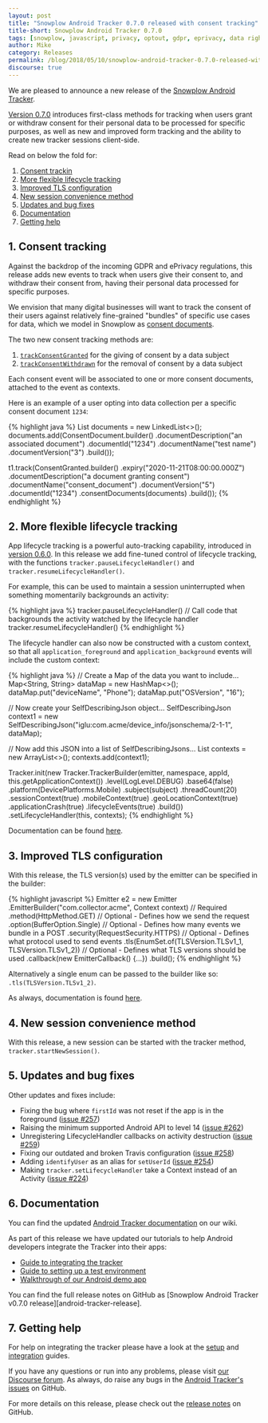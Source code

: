 ```yaml
---
layout: post
title: "Snowplow Android Tracker 0.7.0 released with consent tracking"
title-short: Snowplow Android Tracker 0.7.0
tags: [snowplow, javascript, privacy, optout, gdpr, eprivacy, data rights]
author: Mike
category: Releases
permalink: /blog/2018/05/10/snowplow-android-tracker-0.7.0-released-with-consent-tracking/
discourse: true
---
```


We are pleased to announce a new release of the [Snowplow Android Tracker][repo].

[Version 0.7.0][release-notes] introduces first-class methods for tracking when users grant or withdraw consent for their personal data to be processed for specific purposes, as well as new and improved form tracking and the ability to create new tracker sessions client-side.

Read on below the fold for:

1. [Consent trackin](#consent)
2. [More flexible lifecycle tracking](#lifecycle)
3. [Improved TLS configuration](#tls)
4. [New session convenience method](#session)
5. [Updates and bug fixes](#updates)
6. [Documentation](#docs)
7. [Getting help](#help)

<!--more-->

<h2 id="consent">1. Consent tracking</h2>

Against the backdrop of the incoming GDPR and ePrivacy regulations, this release adds new events to track when users give their consent to, and withdraw their consent from, having their personal data processed for specific purposes.

We envision that many digital businesses will want to track the consent of their users against relatively fine-grained "bundles" of specific use cases for data, which we model in Snowplow as [consent documents][cds].

The two new consent tracking methods are:

1. [`trackConsentGranted`][tcg] for the giving of consent by a data subject
2. [`trackConsentWithdrawn`][tcw] for the removal of consent by a data subject

Each consent event will be associated to one or more consent documents, attached to the event as contexts.

Here is an example of a user opting into data collection per a specific consent document `1234`:

{% highlight java %}
List<ConsentDocument> documents = new LinkedList<>();
        documents.add(ConsentDocument.builder()
                .documentDescription("an associated document")
                .documentId("1234")
                .documentName("test name")
                .documentVersion("3")
                .build());

t1.track(ConsentGranted.builder()
    .expiry("2020-11-21T08:00:00.000Z")
    .documentDescription("a document granting consent")
    .documentName("consent_document")
    .documentVersion("5")
    .documentId("1234")
    .consentDocuments(documents)
    .build());
{% endhighlight %}

<h2 id="lifecycle">2. More flexible lifecycle tracking</h2>

App lifecycle tracking is a powerful auto-tracking capability, introduced in [version 0.6.0][060-lifecycles]. In this release we add fine-tuned control of lifecycle tracking, with the functions `tracker.pauseLifecycleHandler()` and `tracker.resumeLifecycleHandler()`.

For example, this can be used to maintain a session uninterrupted when something momentarily backgrounds an activity:

{% highlight java %}
tracker.pauseLifecycleHandler()
// Call code that backgrounds the activity watched by the lifecycle handler
tracker.resumeLifecycleHandler()
{% endhighlight %}

The lifecycle handler can also now be constructed with a custom context, so that all `application_foreground` and `application_background` events will include the custom context:

{% highlight java %}
// Create a Map of the data you want to include...
Map<String, String> dataMap = new HashMap<>();
dataMap.put("deviceName", "Phone");
dataMap.put("OSVersion", "16");

// Now create your SelfDescribingJson object...
SelfDescribingJson context1 = new SelfDescribingJson("iglu:com.acme/device_info/jsonschema/2-1-1", dataMap);

// Now add this JSON into a list of SelfDescribingJsons...
List<SelfDescribingJson> contexts = new ArrayList<>();
contexts.add(context1);

Tracker.init(new Tracker.TrackerBuilder(emitter, namespace, appId, this.getApplicationContext())
       .level(LogLevel.DEBUG)
       .base64(false)
       .platform(DevicePlatforms.Mobile)
       .subject(subject)
       .threadCount(20)
       .sessionContext(true)
       .mobileContext(true)
       .geoLocationContext(true)
       .applicationCrash(true)
       .lifecycleEvents(true)
       .build())
       .setLifecycleHandler(this, contexts);
{% endhighlight %}

Documentation can be found [here][lifecycle-doc].

<h2 id="tls">3. Improved TLS configuration</h2>

With this release, the TLS version(s) used by the emitter can be specified in the builder:

{% highlight javascript %}
Emitter e2 = new Emitter
        .EmitterBuilder("com.collector.acme", Context context) // Required
        .method(HttpMethod.GET) // Optional - Defines how we send the request
        .option(BufferOption.Single) // Optional - Defines how many events we bundle in a POST
        .security(RequestSecurity.HTTPS) // Optional - Defines what protocol used to send events
        .tls(EnumSet.of(TLSVersion.TLSv1_1, TLSVersion.TLSv1_2)) // Optional - Defines what TLS versions should be used
        .callback(new EmitterCallback() {...})
        .build();
{% endhighlight %}

Alternatively a single enum can be passed to the builder like so: `.tls(TLSVersion.TLSv1_2)`.

As always, documentation is found [here][tls-version].

<h2 id="session">4. New session convenience method</h2>

With this release, a new session can be started with the tracker method, `tracker.startNewSession()`.

<h2 id="updates">5. Updates and bug fixes</h2>

Other updates and fixes include:

* Fixing the bug where `firstId` was not reset if the app is in the foreground ([issue #257][257])
* Raising the minimum supported Android API to level 14 ([issue #262][262])
* Unregistering LifecycleHandler callbacks on activity destruction ([issue #259][259])
* Fixing our outdated and broken Travis configuration ([issue #258][258])
* Adding `identifyUser` as an alias for `setUserId` ([issue #254][254])
* Making `tracker.setLifecycleHandler` take a Context instead of an Activity ([issue #224][224])

<h2><a name="docs">6. Documentation</a></h2>

You can find the updated [Android Tracker documentation][android-manual] on our wiki.

As part of this release we have updated our tutorials to help Android developers integrate the Tracker into their apps:

* [Guide to integrating the tracker][integration]
* [Guide to setting up a test environment][testing]
* [Walkthrough of our Android demo app][demo-walkthrough]

You can find the full release notes on GitHub as [Snowplow Android Tracker v0.7.0 release][android-tracker-release].

<h2 id="doc">7. Getting help</h2>

For help on integrating the tracker please have a look at the [setup][android-setup] and [integration][integration] guides.

If you have any questions or run into any problems, please visit [our Discourse forum][discourse]. As always, do raise any bugs in the [Android Tracker's issues][android-issues] on GitHub.

For more details on this release, please check out the [release notes][release-notes] on GitHub.

[repo]: https://github.com/snowplow/snowplow-android-tracker
[release-notes]: https://github.com/snowplow/snowplow-android-tracker/releases/tag/0.7.0

[android-issues]: https://github.com/snowplow/snowplow-android-tracker/issues
[262]: https://github.com/snowplow/snowplow-android-tracker/issues/262
[259]: https://github.com/snowplow/snowplow-android-tracker/issues/259
[258]: https://github.com/snowplow/snowplow-android-tracker/issues/258
[257]: https://github.com/snowplow/snowplow-android-tracker/issues/257
[256]: https://github.com/snowplow/snowplow-android-tracker/issues/256
[254]: https://github.com/snowplow/snowplow-android-tracker/issues/254
[224]: https://github.com/snowplow/snowplow-android-tracker/issues/224

[060-lifecycles]: https://snowplowanalytics.com/blog/2016/08/29/snowplow-android-tracker-0.6.0-released-with-automatic-crash-tracking/#lifecycles

[tls-version]: https://github.com/snowplow/snowplow/wiki/Android-Tracker#5-sending-event-emitter
[cds]: https://github.com/snowplow/snowplow/wiki/Android-Tracker#consent-document
[tcg]: https://github.com/snowplow/snowplow/wiki/Android-Tracker#consent-granted
[tcw]: https://github.com/snowplow/snowplow/wiki/Android-Tracker#consent-withdrawn
[lifecycle-doc]: https://github.com/snowplow/snowplow/wiki/Android-Tracker#set-lifecycle-handler

[android-setup]: https://github.com/snowplow/snowplow/wiki/Android-Tracker-Setup
[android-manual]: https://github.com/snowplow/snowplow/wiki/Android-Tracker

[demo-walkthrough]: https://github.com/snowplow/snowplow/wiki/Android-app-walkthrough#walkthrough
[integration]: https://github.com/snowplow/snowplow/wiki/Android-Integration
[testing]: https://github.com/snowplow/snowplow/wiki/Android-Testing-locally-and-Debugging

[discourse]: http://discourse.snowplowanalytics.com/


